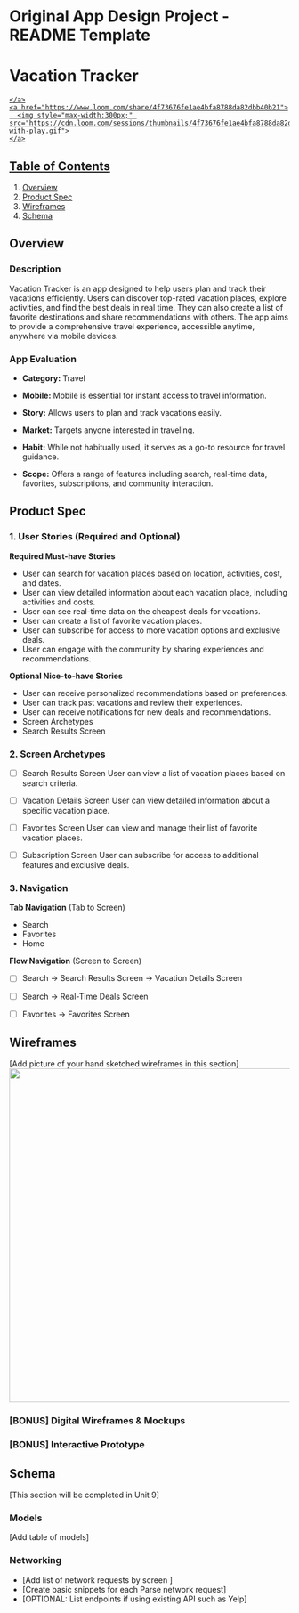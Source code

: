 Original App Design Project - README Template
===

# Vacation Tracker

<div>
    <a href="https://www.loom.com/share/4f73676fe1ae4bfa8788da82dbb40b21">
     
    </a>
    <a href="https://www.loom.com/share/4f73676fe1ae4bfa8788da82dbb40b21">
      <img style="max-width:300px;" src="https://cdn.loom.com/sessions/thumbnails/4f73676fe1ae4bfa8788da82dbb40b21-with-play.gif">
    </a>
  </div>

## Table of Contents

1. [Overview](#Overview)
2. [Product Spec](#Product-Spec)
3. [Wireframes](#Wireframes)
4. [Schema](#Schema)

## Overview

### Description

Vacation Tracker is an app designed to help users plan and track their vacations efficiently. Users can discover top-rated vacation places, explore activities, and find the best deals in real time. They can also create a list of favorite destinations and share recommendations with others. The app aims to provide a comprehensive travel experience, accessible anytime, anywhere via mobile devices.

### App Evaluation

- **Category:** Travel

- **Mobile:** Mobile is essential for instant access to travel information.
- **Story:** Allows users to plan and track vacations easily.
- **Market:** Targets anyone interested in traveling.
- **Habit:** While not habitually used, it serves as a go-to resource for travel guidance.
- **Scope:** Offers a range of features including search, real-time data, favorites, subscriptions, and community interaction.



## Product Spec

### 1. User Stories (Required and Optional)

**Required Must-have Stories**
* User can search for vacation places based on location, activities, cost, and dates.
* User can view detailed information about each vacation place, including activities and costs.
* User can see real-time data on the cheapest deals for vacations.
* User can create a list of favorite vacation places.
* User can subscribe for access to more vacation options and exclusive deals.
* User can engage with the community by sharing experiences and recommendations.

**Optional Nice-to-have Stories**


* User can receive personalized recommendations based on preferences.
* User can track past vacations and review their experiences.
* User can receive notifications for new deals and recommendations.
* Screen Archetypes
* Search Results Screen

### 2. Screen Archetypes

- [ ] Search Results Screen
User can view a list of vacation places based on search criteria.

- [ ] Vacation Details Screen
User can view detailed information about a specific vacation place.

- [ ] Favorites Screen
User can view and manage their list of favorite vacation places.

- [ ] Subscription Screen
User can subscribe for access to additional features and exclusive deals.



### 3. Navigation

**Tab Navigation** (Tab to Screen)

* Search
* Favorites
* Home

**Flow Navigation** (Screen to Screen)

- [ ] Search -> Search Results Screen -> Vacation Details Screen


- [ ] Search -> Real-Time Deals Screen

- [ ] Favorites -> Favorites Screen

## Wireframes

[Add picture of your hand sketched wireframes in this section]
<img src="YOUR_WIREFRAME_IMAGE_URL" width=600>

### [BONUS] Digital Wireframes & Mockups

### [BONUS] Interactive Prototype

## Schema 

[This section will be completed in Unit 9]

### Models

[Add table of models]

### Networking

- [Add list of network requests by screen ]
- [Create basic snippets for each Parse network request]
- [OPTIONAL: List endpoints if using existing API such as Yelp]

